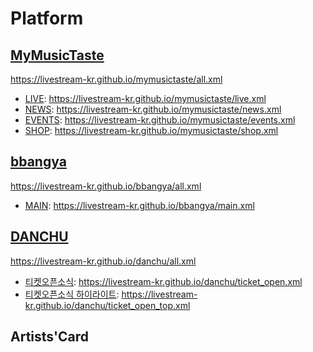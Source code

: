 # Platform

## [MyMusicTaste](https://github.com/LIVESTREAM-KR/mymusictaste)
https://livestream-kr.github.io/mymusictaste/all.xml
- [LIVE](https://www.mymusictaste.com/live/): https://livestream-kr.github.io/mymusictaste/live.xml
- [NEWS](https://www.mymusictaste.com/news/): https://livestream-kr.github.io/mymusictaste/news.xml
- [EVENTS](https://www.mymusictaste.com/events/): https://livestream-kr.github.io/mymusictaste/events.xml
- [SHOP](https://www.mymusictaste.com/projects/): https://livestream-kr.github.io/mymusictaste/shop.xml

## [bbangya](https://github.com/LIVESTREAM-KR/bbangya)
https://livestream-kr.github.io/bbangya/all.xml
- [MAIN](https://www.bbangyatv.com/main): https://livestream-kr.github.io/bbangya/main.xml

## [DANCHU](https://github.com/LIVESTREAM-KR/danchu)
https://livestream-kr.github.io/danchu/all.xml
- [티켓오픈소식](https://danchu.tv/ticket_open): https://livestream-kr.github.io/danchu/ticket_open.xml
- [티켓오픈소식 하이라이트](https://danchu.tv/ticket_open): https://livestream-kr.github.io/danchu/ticket_open_top.xml

## Artists'Card
